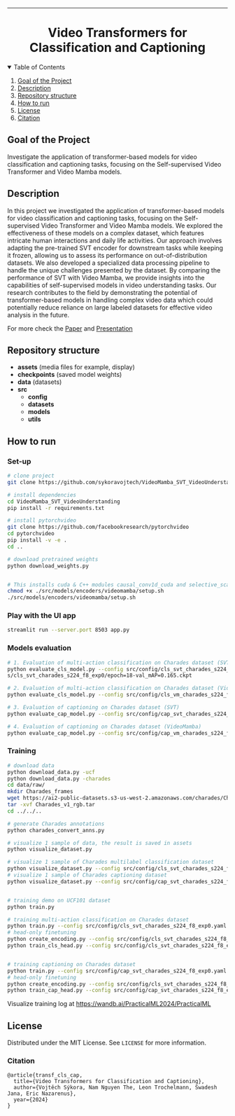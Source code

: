 <!--
## Docstrings
"""
This is an example of Google style.

Args:
    param1: This is the first param.
    param2: This is a second param.

Returns:
    This is a description of what is returned.

Raises:
    KeyError: Raises an exception.
"""

https://docs.google.com/document/d/1u-LVvFSsDFmDl7H6Y-cFUUbPc1N2QNrFJSKC9aFDCZs/edit -->

---

<div align="center">    
 
# Video Transformers for Classification and Captioning
</div>

<!-- TABLE OF CONTENTS -->
<details open="open">
  <summary>Table of Contents</summary>
  <ol>
    <li><a href="#goal-of-the-project">Goal of the Project</a></li>
    <li><a href="#description">Description</a></li>
    <li><a href="#repository-structure">Repository structure</a></li>
    <li><a href="#how-to-run">How to run </a></li>
    <li><a href="#license">License</a></li>
    <li><a href="#citation">Citation</a></li>
  </ol>
</details>

<!-- <li>
      <a href="#description">Description</a>
      <ul>
        <li><a href="#dependencies">Dependencies</a></li>
        <li><a href="#installation">Installation</a></li>
      </ul>
</li> -->
 
## Goal of the Project
Investigate the application of transformer-based models for video classification and captioning tasks, focusing on the Self-supervised Video Transformer and Video Mamba models.


## Description
In this project we investigated the application of transformer-based models for video classification and captioning tasks, focusing on the Self-supervised Video Transformer and Video Mamba models. We explored the effectiveness of these models on a complex dataset, which features intricate human interactions and daily life activities. Our approach involves adapting the pre-trained SVT encoder for downstream tasks while keeping it frozen, allowing us to assess its performance on out-of-distribution datasets. We also developed a specialized data processing pipeline to handle the unique challenges presented by the dataset. By comparing the performance of SVT with Video Mamba, we provide insights into the capabilities of self-supervised models in video understanding tasks. Our research contributes to the field by demonstrating the potential of transformer-based models in handling complex video data which could potentially reduce reliance on large labeled datasets for effective video analysis in the future.

For more check the [Paper](doc/ML_Practical_LENSV7.pdf) and [Presentation](doc/presentation.pdf)

## Repository structure
- **assets** (media files for example, display)
- **checkpoints** (saved model weights)
- **data** (datasets)
- **src**
    - **config**
    - **datasets**
    - **models**
    - **utils**


## How to run   
### Set-up
```bash
# clone project   
git clone https://github.com/sykoravojtech/VideoMamba_SVT_VideoUnderstanding.git

# install dependencies   
cd VideoMamba_SVT_VideoUnderstanding
pip install -r requirements.txt

# install pytorchvideo
git clone https://github.com/facebookresearch/pytorchvideo
cd pytorchvideo
pip install -v -e .
cd ..

# download pretrained weights
python download_weights.py


# This installs cuda & C++ modules causal_conv1d_cuda and selective_scan_cuda. It also downloads 3 model checkpoints to PracticalML_2024/checkpoints/videomamba.
chmod +x ./src/models/encoders/videomamba/setup.sh
./src/models/encoders/videomamba/setup.sh

```

### Play with the UI app
```bash
streamlit run --server.port 8503 app.py
```

### Models evaluation
```bash
# 1. Evaluation of multi-action classification on Charades dataset (SVT)
python evaluate_cls_model.py --config src/config/cls_svt_charades_s224_f8_exp0.yaml --weight checkpoint
s/cls_svt_charades_s224_f8_exp0/epoch=18-val_mAP=0.165.ckpt

# 2. Evaluation of multi-action classification on Charades dataset (VideoMamba)
python evaluate_cls_model.py --config src/config/cls_vm_charades_s224_f8_exp0.yaml --weight checkpoints/cls_vm_ch_exp7/epoch=142-val_mAP=0.227.ckpt

# 3. Evaluation of captioning on Charades dataset (SVT)
python evaluate_cap_model.py --config src/config/cap_svt_charades_s224_f8_exp0.yaml --weight checkpoints/cap_svt_charades_s224_f8_exp_32_train_all/epoch=11-step=23952.ckpt

# 4. Evaluation of captioning on Charades dataset (VideoMamba)
python evaluate_cap_model.py --config src/config/cap_vm_charades_s224_f8_exp0.yaml --weight checkpoints/cap_vm_charades_s224_f8_exp0_16_train_all/epoch=14-step=29940.ckpt
```

### Training
```bash
# download data
python download_data.py -ucf
python download_data.py -charades
cd data/raw/
mkdir Charades_frames
wget https://ai2-public-datasets.s3-us-west-2.amazonaws.com/charades/Charades_v1_rgb.tar
tar -xvf Charades_v1_rgb.tar
cd ../../..

# generate Charades annotations
python charades_convert_anns.py

# visualize 1 sample of data, the result is saved in assets
python visualize_dataset.py

# visualize 1 sample of Charades multilabel classification dataset
python visualize_dataset.py --config src/config/cls_svt_charades_s224_f8_exp0.yaml
# visualize 1 sample of Charades captioning dataset
python visualize_dataset.py --config src/config/cap_svt_charades_s224_f8_exp0.yaml


# training demo on UCF101 dataset
python train.py

# training multi-action classification on Charades dataset
python train.py --config src/config/cls_svt_charades_s224_f8_exp0.yaml
# head-only finetuning
python create_encoding.py --config src/config/cls_svt_charades_s224_f8_exp0.yaml
python train_cls_head.py --config src/config/cls_svt_charades_s224_f8_exp0.yaml


# training captioning on Charades dataset
python train.py --config src/config/cap_svt_charades_s224_f8_exp0.yaml
# head-only finetuning
python create_encoding.py --config src/config/cls_svt_charades_s224_f8_exp0.yaml
python train_cap_head.py --config src/config/cap_svt_charades_s224_f8_exp0.yaml
```

Visualize training log at https://wandb.ai/PracticalML2024/PracticalML


## License
Distributed under the MIT License. See `LICENSE` for more information.


### Citation   
```
@article{transf_cls_cap,
  title={Video Transformers for Classification and Captioning},
  author={Vojtěch Sýkora, Nam Nguyen The, Leon Trochelmann, Swadesh Jana, Eric Nazarenus},
  year={2024}
}
```   

